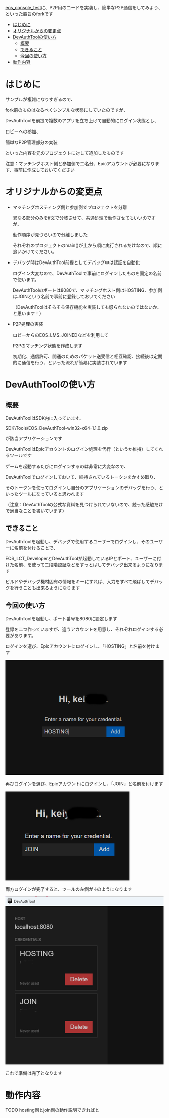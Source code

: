 [eos_console_test](https://github.com/y-horiuchi-snd/eos_console_test)に、P2P用のコードを実装し、簡単なP2P通信をしてみよう、といった趣旨のforkです

- [はじめに](#はじめに)
- [オリジナルからの変更点](#オリジナルからの変更点)
- [DevAuthToolの使い方](#devauthtoolの使い方)
  - [概要](#概要)
  - [できること](#できること)
  - [今回の使い方](#今回の使い方)
- [動作内容](#動作内容)

# はじめに

  サンプルが複雑になりすぎるので、

  fork前のものはなるべくシンプルな状態にしていたのですが、

  DevAuthToolを前提で複数のアプリを立ち上げて自動的にログイン状態とし、

  ロビーへの参加、

  簡単なP2P管理部分の実装

  といった内容を元のプロジェクトに対して追加したものです

  注意：マッチングホスト側と参加側で二名分、Epicアカウントが必要になります、事前に作成しておいてください

# オリジナルからの変更点

- マッチングホスティング側と参加側でプロジェクトを分離

  異なる部分のみをif文で分岐させて、共通処理で動作させてもいいのですが、

  動作順序が見づらいので分離しました

  それぞれのプロジェクトのmain()が上から順に実行されるだけなので、順に追いかけてください。

- デバッグ時はDevAuthTool前提としてデバッグ中は認証を自動化

  ログイン大変なので、DevAuthToolで事前にログインしたものを固定の名前で使います。

  DevAuthToolのポートは8080で、マッチングホスト側はHOSTING、参加側はJOINという名前で事前に登録しておいてください

  （DevAuthToolはそろそろ保存機能を実装しても怒られないのではないか、と思います！）

- P2P処理の実装

  ロビーからのEOS_LMS_JOINEDなどを利用して

  P2Pのマッチング状態を作成します

  初期化、通信許可、開通のためのパケット送受信と相互確認、接続後は定期的に通信を行う、といった流れが簡易に実装されています

# DevAuthToolの使い方

## 概要

  DevAuthToolはSDK内に入っています、

  SDK\Tools\EOS_DevAuthTool-win32-x64-1.1.0.zip

  が該当アプリケーションです

  DevAuthToolはEpicアカウントのログイン処理を代行（というか維持）してくれるツールです

  ゲームを起動するたびにログインするのは非常に大変なので、

  DevAuthToolでログインしておいて、維持されているトークンをかすめ取り、

  そのトークンを使ってログインし自分のアプリケーションのデバッグを行う、といったツールになっていると思われます

  （注意：DevAuthToolの公式な資料を見つけられていないので、触った感触だけで適当なことを書いています）

## できること

  DevAuthToolを起動し、デバッグで使用するユーザーでログインし、そのユーザーに名前を付けることで、

  EOS_LCT_DeveloperとDevAuthToolが起動しているIPとポート、ユーザーに付けた名前、を使って二段階認証などをすっとばしてデバッグ出来るようになります

  ビルドやデバッグ機材固有の情報をキーにすれば、入力をすべて飛ばしてデバッグを行うことも出来るようになります

## 今回の使い方

  DevAuthToolを起動し、ポート番号を8080に設定します

  登録を二つ作っていますが、違うアカウントを用意し、それぞれログインする必要があります。

  ログインを選び、Epicアカウントにログインし、「HOSTING」と名前を付けます

  ![logged in 1](a/1.png "HOSTING追加する状態")

  再びログインを選び、Epicアカウントにログインし、「JOIN」と名前を付けます

  ![logged in 2](a/2.png "JOIN追加する状態")

  両方ログインが完了すると、ツールの左側が↓のようになります

  ![logged in](a/0.png "２名ログインした状態")

  これで準備は完了となります

# 動作内容

  TODO hosting側とjoin側の動作説明できればと

